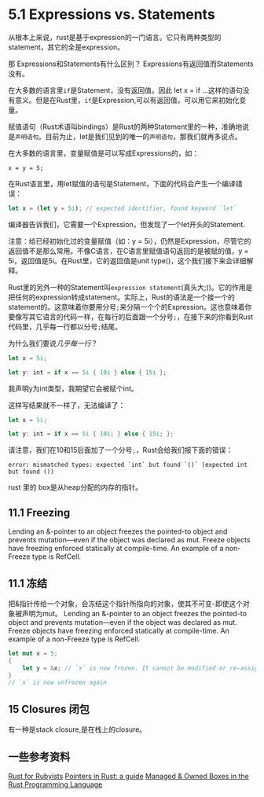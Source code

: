 
# 5.1 Expressions vs. Statements
从根本上来说，rust是基于expression的一门语言。它只有两种类型的statement，其它的全是expression。

那 Expressions和Statements有什么区别？ Expressions有返回值而Statements没有。

在大多数的语言里`if`是Statement，没有返回值。因此 let x = if ...这样的语句没有意义。但是在Rust里，`if`是Expression,可以有返回值，可以用它来初始化变量。

赋值语句（Rust术语叫bindings）是Rust的两种Statement里的一种，准确地说是`声明语句`。目前为止，let是我们见到的唯一的`声明语句`，那我们就再多说点。

在大多数的语言里，变量赋值是可以写成Expressions的，如：
```
x = y = 5;
```

在Rust语言里，用let赋值的语句是Statement，下面的代码会产生一个编译错误：
```rust
let x = (let y = 5i); // expected identifier, found keyword `let`
```

编译器告诉我们，它需要一个Expression，但发现了一个let开头的Statement.

注意：给已经初始化过的变量赋值（如：y = 5i），仍然是Expression，尽管它的返回值不是那么常用。不像C语言，在C语言里赋值语句返回的是被赋的值，y = 5i，返回值是5i。在Rust里，它的返回值是unit type()，这个我们接下来会详细解释。

Rust里的另外一种的Statement叫`expression statement`(真头大;))。它的作用是把任何的expression转成statement。实际上，Rust的语法是一个接一个的statement的。这意味着你要用分号`;`来分隔一个个的Expression。这也意味着你要像写其它语言的代码一样，在每行的后面跟一个分号`;`，在接下来的你看到Rust代码里，几乎每一行都以分号`;`结尾。

为什么我们要说*几乎每一行*？

```rust
let x = 5i;

let y: int = if x == 5i { 10i } else { 15i };
```
我声明y为int类型，我期望它会被赋个int。

这样写结果就不一样了，无法编译了：
```rust
let x = 5i;

let y: int = if x == 5i { 10i; } else { 15i; };
```
请注意，我们在10和15后面加了一个分号`;`，Rust会给我们报下面的错误：

```
error: mismatched types: expected `int` but found `()` (expected int but found ())
```









rust 里的 box是从heap分配的内存的指针。




## 11.1 Freezing
Lending an &-pointer to an object freezes the pointed-to object and prevents mutation—even if the object was declared as mut.  Freeze objects have freezing enforced statically at compile-time. An example of a non-Freeze type is RefCell<T>.


## 11.1 冻结
把&指针传给一个对象，会冻结这个指针所指向的对象，使其不可变-即使这个对象被声明为mut。
Lending an &-pointer to an object freezes the pointed-to object and prevents mutation—even if the object was declared as mut.  Freeze objects have freezing enforced statically at compile-time. An example of a non-Freeze type is RefCell<T>.



```rust
let mut x = 5;
{
    let y = &x; // `x` is now frozen. It cannot be modified or re-assigned.
}
// `x` is now unfrozen again
```



## 15 Closures 闭包


有一种是stack closure,是在栈上的closure。






## 一些参考资料 
[Rust for Rubyists](http://www.rustforrubyists.com/book/book.html)
[Pointers in Rust: a guide](http://words.steveklabnik.com/pointers-in-rust-a-guide)
[Managed & Owned Boxes in the Rust Programming Language](http://tomlee.co/2012/12/managed-and-owned-boxes-in-the-rust-programming-language/)
